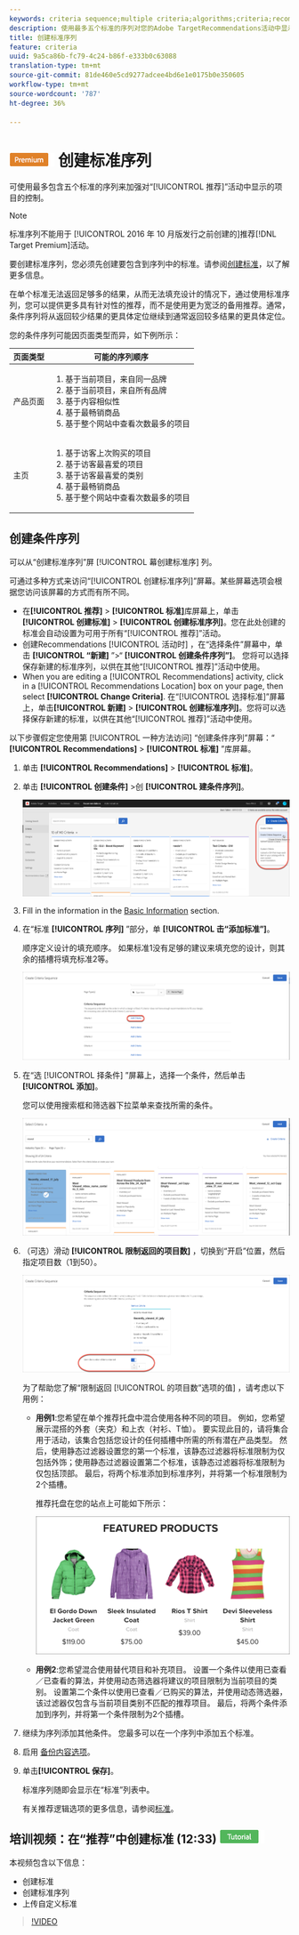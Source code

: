 ```yaml
---
keywords: criteria sequence;multiple criteria;algorithms;criteria;recommendations criteria;sequence;limit number of items returned
description: 使用最多五个标准的序列对您的Adobe TargetRecommendations活动中显示的项目进行更大控制。
title: 创建标准序列
feature: criteria
uuid: 9a5ca86b-fc79-4c24-b86f-e333b0c63088
translation-type: tm+mt
source-git-commit: 81de460e5cd9277adcee4bd6e1e0175b0e350605
workflow-type: tm+mt
source-wordcount: '787'
ht-degree: 36%

---
```



# ![PREMIUM](/help/assets/premium.png) 创建标准序列

可使用最多包含五个标准的序列来加强对“[!UICONTROL 推荐]”活动中显示的项目的控制。

>[!NOTE]
>
>标准序列不能用于 [!UICONTROL  2016 年 10 月版发行之前创建的]推荐[!DNL Target Premium]活动。

要创建标准序列，您必须先创建要包含到序列中的标准。请参阅[创建标准](/help/c-recommendations/c-algorithms/create-new-algorithm.md)，以了解更多信息。

在单个标准无法返回足够多的结果，从而无法填充设计的情况下，通过使用标准序列，您可以提供更多具有针对性的推荐，而不是使用更为宽泛的备用推荐。通常，条件序列将从返回较少结果的更具体定位继续到通常返回较多结果的更具体定位。

您的条件序列可能因页面类型而异，如下例所示：

| 页面类型 | 可能的序列顺序 |
| --- | --- |
| 产品页面 | <ol><li>基于当前项目，来自同一品牌</li><li>基于当前项目，来自所有品牌</li><li>基于内容相似性</li><li>基于最畅销商品</li><li>基于整个网站中查看次数最多的项目</li></ol> |
| 主页 | <ol><li>基于访客上次购买的项目 </li><li>基于访客最喜爱的项目</li><li>基于访客最喜爱的类别</li><li>基于最畅销商品</li><li>基于整个网站中查看次数最多的项目</li></ol> |

## 创建条件序列

可以从“创建标准序列”屏 [!UICONTROL 幕创建标准序] 列。

可通过多种方式来访问“[!UICONTROL 创建标准序列]”屏幕。某些屏幕选项会根据您访问该屏幕的方式而有所不同。

* 在&#x200B;**[!UICONTROL 推荐]** > **[!UICONTROL 标准]**&#x200B;库屏幕上，单击&#x200B;**[!UICONTROL 创建标准]** > **[!UICONTROL 创建标准序列]**。您在此处创建的标准会自动设置为可用于所有“[!UICONTROL 推荐]”活动。
* 创建Recommendations [!UICONTROL 活动时] ，在“选择条件”屏幕中，单击 **[!UICONTROL “新建]** ”>“ **[!UICONTROL 创建条件序列”]**。 您将可以选择保存新建的标准序列，以供在其他“[!UICONTROL 推荐]”活动中使用。
* When you are editing a [!UICONTROL Recommendations] activity, click in a [!UICONTROL Recommendations Location] box on your page, then select **[!UICONTROL Change Criteria]**. 在“[!UICONTROL 选择标准]”屏幕上，单击&#x200B;**[!UICONTROL 新建]** > **[!UICONTROL 创建标准序列]**。您将可以选择保存新建的标准，以供在其他“[!UICONTROL 推荐]”活动中使用。

以下步骤假定您使用第 [!UICONTROL 一种方法访问] “创建条件序列”屏幕：“ **[!UICONTROL Recommendations]** > **[!UICONTROL 标准]** ”库屏幕。

1. 单击 **[!UICONTROL Recommendations]** > **[!UICONTROL 标准]**。

1. 单击 **[!UICONTROL 创建条件]** >创 **[!UICONTROL 建条件序列]**。

   ![](assets/CreateCriteriaSequence.png)

1. Fill in the information in the [Basic Information](/help/c-recommendations/c-algorithms/create-new-algorithm.md#info) section.

1. 在“标准 **[!UICONTROL 序列]** ”部分，单 **[!UICONTROL 击“添加标准”]**。

   顺序定义设计的填充顺序。 如果标准1没有足够的建议来填充您的设计，则其余的插槽将填充标准2等。

   ![添加条件](/help/c-recommendations/c-algorithms/assets/add-criteria.png)

1. 在“选 [!UICONTROL 择条件] ”屏幕上，选择一个条件，然后单击 **[!UICONTROL 添加]**。

   您可以使用搜索框和筛选器下拉菜单来查找所需的条件。

   ![选择标准](/help/c-recommendations/c-algorithms/assets/select-criteria.png)

1. （可选）滑动 **[!UICONTROL 限制返回的项目数]** ，切换到“开启”位置，然后指定项目数（1到50）。

   ![限制返回的项目数切换](/help/c-recommendations/c-algorithms/assets/limit-number.png)

   为了帮助您了解“限制返回 [!UICONTROL 的项目数”选项的值] ，请考虑以下用例：

   * **用例1**:您希望在单个推荐托盘中混合使用各种不同的项目。 例如，您希望展示混搭的外套（夹克）和上衣（衬衫、T恤）。 要实现此目的，请将集合用于活动，该集合包括您设计的任何插槽中所需的所有潜在产品类型。 然后，使用静态过滤器设置您的第一个标准，该静态过滤器将标准限制为仅包括外饰；使用静态过滤器设置第二个标准，该静态过滤器将标准限制为仅包括顶部。 最后，将两个标准添加到标准序列，并将第一个标准限制为2个插槽。

      推荐托盘在您的站点上可能如下所示：

      ![特色产品推荐托盘](/help/c-recommendations/c-algorithms/assets/featured-products.png)

   * **用例2**:您希望混合使用替代项目和补充项目。 设置一个条件以使用已查看／已查看的算法，并使用动态筛选器将建议的项目限制为当前项目的类别。 设置第二个条件以使用已查看／已购买的算法，并使用动态筛选器，该过滤器仅包含与当前项目类别不匹配的推荐项目。 最后，将两个条件添加到序列，并将第一个条件限制为2个插槽。

1. 继续为序列添加其他条件。 您最多可以在一个序列中添加五个标准。

1. 启用 [备份内容选项](/help/c-recommendations/c-algorithms/create-new-algorithm.md#content)。

1. 单击&#x200B;**[!UICONTROL 保存]**。

   标准序列随即会显示在“标准”列表中。

   有关推荐逻辑选项的更多信息，请参阅[标准](../../c-recommendations/c-algorithms/algorithms.md)。

## 培训视频：在“推荐”中创建标准 (12:33) ![教程徽章](/help/assets/tutorial.png)

本视频包含以下信息：

* 创建标准
* 创建标准序列
* 上传自定义标准

>[!VIDEO](https://video.tv.adobe.com/v/27694?quality=12)
